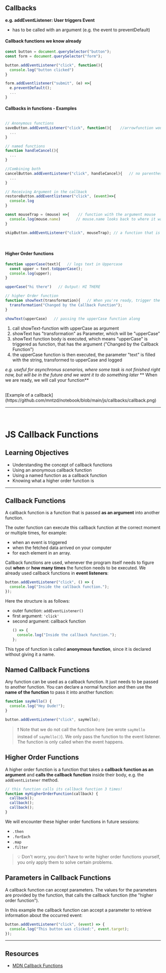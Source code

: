 ## Callbacks
**e.g. addEventListener: User triggers Event**

* has to be called with an argument (e.g. the event to preventDefault)

#### Callback functions we know already
```javascript
const button = document.querySelector("button");
const form = document.querySelector("form");

button.addEventListener("click", function(){
  console.log("button clicked")
}

form.addEventlistener("submit", (e) =>{
  e.preventDefault();
  ...
}
```

#### Callbacks in functions - Examples
```javascript

// Anonymous functions
saveButton.addEventListener("click", function(){    //arrowfunction would also be possible
  ...
}

// named functions
function handleCancel(){
  ...
}

//Combining both
cancelButton.addEventListener("click", handleCancel){   // no parenthesis after handleCancel, because we don't want to call it, just pass it as Argument
  ...
}

// Receiving Argument in the callback
restoreButton.addEventlistener("click", (event)=>{
  console.log
}

const mouseTrap = (mouse) =>{    // function with the argument mouse
  console.log(mouse.name)       // mouse.name looks back to where it was called and uses that as the event
}

skipButton.addEventListener("click", mouseTrap); // a function that is called with a string and the function argument passed as "mousetrap"

```
<br>

#### Higher Order functions

```javascript
function upperCase(text){   // logs text in Uppercase
  const upper = text.toUpperCase();
  console.log(upper);
}

upperCase("hi there")   // Output: HI THERE

// higher Order function
function showText(transformation){   // When you're ready, trigger the eventLlistener [transformation is a name for the "mouseTrap"
  transformation("Changed by the Callback Function");
}

showText(upperCase)   // passing the upperCase function along
```

1. call showText-function with upperCase as argument
2. showText has "transformation" as Parameter, which will be "upperCase"
3. showText function body is executed, which means "upperCase" is triggered as function, that has the argument ("Changed by the Callback Function")
4. the upperCase function is then executed, the parameter "text" is filled with the string, transformed to upperCase and logged

*e.g. useful for asynchronus scenarios, where some task is not finished right now, but will be in the future and we want it to do something later*
** When we are ready, we will call your function**


<br>
[Example of a callback](https://github.com/mntzd/notebook/blob/main/js/callbacks/callback.png)
<br>

-------------------------------------------

<br>

# JS Callback Functions

## Learning Objectives

- Understanding the concept of callback functions
- Using an anonymous callback function
- Using a named function as a callback function
- Knowing what a higher order function is

---

## Callback Functions

A callback function is a function that is passed **as an argument** into another function.

The outer function can execute this callback function at the correct moment or multiple times, for
example:

- when an event is triggered
- when the fetched data arrived on your computer
- for each element in an array.

Callback functions are used, whenever the program itself needs to figure out **when** or **how many
times** the function needs to be executed. We already used callback functions in **event
listeners**:

```js
button.addEventListener("click", () => {
  console.log("Inside the callback function.");
});
```

Here the structure is as follows:

- outer function: `addEventListener()`
- first argument: `'click'`
- second argument: callback function
  ```js
  () => {
    console.log("Inside the callback function.");
  };
  ```

This type of function is called **anonymous function**, since it is declared without giving it a
name.

## Named Callback Functions

Any function can be used as a callback function. It just needs to be passed to another function. You
can declare a normal function and then use the **name of the function** to pass it into another
function:

```js
function sayHello() {
  console.log("Hey Dude!");
}

button.addEventListener("click", sayHello);
```

> ❗️ Note that we do not call the function here (we wrote `sayHello` instead of `sayHello()`). We
> only pass the function to the event listener. The function is only called when the event happens.

## Higher Order Functions

A higher order function is a function that takes a **callback function as an argument** and **calls
the callback function** inside their body, e.g. the `addEventListener` method.

```js
// this function calls its callback function 3 times!
function myHigherOrderFunction(callback) {
  callback();
  callback();
  callback();
}
```

We will encounter these higher order functions in future sessions:

- `.then`
- `.forEach`
- `.map`
- `.filter`

> 💡 Don't worry, you don't have to write higher order functions yourself, you only apply them to
> solve certain problems.

## Parameters in Callback Functions

A callback function can accept parameters. The values for the parameters are provided by the
function, that calls the callback function (the "higher order function").

In this example the callback function can accept a parameter to retrieve information about the
occurred event:

```js
button.addEventListener("click", (event) => {
  console.log("This button was clicked:", event.target);
});
```

---

## Resources

- [MDN Callback Functions](https://developer.mozilla.org/en-US/docs/Glossary/Callback_function)
